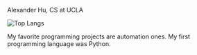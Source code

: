 Alexander Hu, CS at UCLA

![Top Langs](https://github-readme-stats.vercel.app/api/top-langs/?username=alexanderhu77&langs_count=100&layout=compact&count_private=true&card_width=300&theme=light)

My favorite programming projects are automation ones. My first programming language was Python.


<!--
**alexanderhu77/alexanderhu77** is a ✨ _special_ ✨ repository because its `README.md` (this file) appears on your GitHub profile.

Here are some ideas to get you started:

- 🔭 I’m currently working on ...
- 🌱 I’m currently learning ...
- 👯 I’m looking to collaborate on ...
- 🤔 I’m looking for help with ...
- 💬 Ask me about ...
- 📫 How to reach me: ...
- 😄 Pronouns: ...
- ⚡ Fun fact: ...
-->
